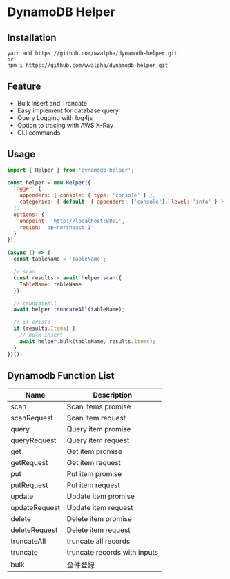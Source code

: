# DynamoDB Helper

## Installation

```
yarn add https://github.com/wwalpha/dynamodb-helper.git
or
npm i https://github.com/wwalpha/dynamodb-helper.git
```

## Feature

- Bulk Insert and Trancate
- Easy implement for database query
- Query Logging with log4js
- Option to tracing with AWS X-Ray
- CLI commands

## Usage

```js
import { Helper } from 'dynamodb-helper';

const helper = new Helper({
  logger: {
    appenders: { console: { type: 'console' } },
    categories: { default: { appenders: ['console'], level: 'info' } }
  },
  options: {
    endpoint: 'http://localhost:8001',
    region: 'ap=northeast-1'
  }
});

(async () => {
  const tableName = 'TableName';

  // scan
  const results = await helper.scan({
    TableName: tableName
  });

  // truncateAll
  await helper.truncateAll(tableName);

  // if exists
  if (results.Items) {
    // bulk insert
    await helper.bulk(tableName, results.Items);
  }
})();
```

## Dynamodb Function List

| Name          | Description                  |
| ------------- | ---------------------------- |
| scan          | Scan items promise           |
| scanRequest   | Scan item request            |
| query         | Query item promise           |
| queryRequest  | Query item request           |
| get           | Get item promise             |
| getRequest    | Get item request             |
| put           | Put item promise             |
| putRequest    | Put item request             |
| update        | Update item promise          |
| updateRequest | Update item request          |
| delete        | Delete item promise          |
| deleteRequest | Delete item request          |
| truncateAll   | truncate all records         |
| truncate      | truncate records with inputs |
| bulk          | 全件登録                     |

